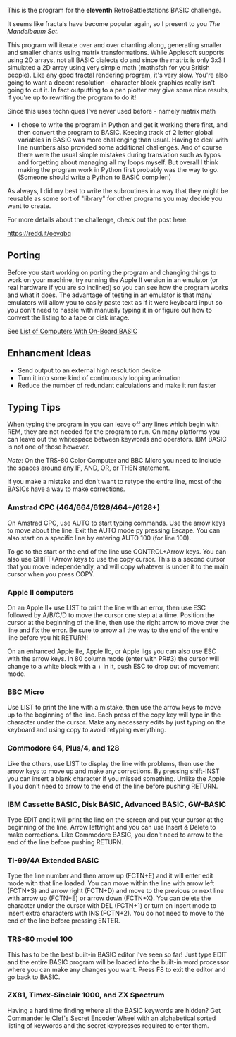 This is the program for the **eleventh** RetroBattlestations BASIC
challenge. 

It seems like fractals have become popular again, so I present to you
*The Mandelbaum Set*.

This program will iterate over and over chanting along, generating
smaller and smaller chants using matrix transformations. While
Applesoft supports using 2D arrays, not all BASIC dialects do and
since the matrix is only 3x3 I simulated a 2D array using very simple
math (mathsfsh for you British people). Like any good fractal
rendering program, it's very slow. You're also going to want a decent
resolution - character block graphics really isn't going to cut it. In
fact outputting to a pen plotter may give some nice results, if you're
up to rewriting the program to do it!

Since this uses techniques I've never used before - namely matrix math
- I chose to write the program in Python and get it working there
first, and then convert the program to BASIC. Keeping track of 2
letter global variables in BASIC was more challenging than
usual. Having to deal with line numbers also provided some additional
challenges. And of course there were the usual simple mistakes during
translation such as typos and forgetting about managing all my loops
myself. But overall I think making the program work in Python first
probably was the way to go. (Someone should write a Python to BASIC
compiler!)

As always, I did my best to write the subroutines in a way that they
might be reusable as some sort of "library" for other programs you may
decide you want to create.

For more details about the challenge, check out the post here:

  https://redd.it/oevqbq

## Porting ##

Before you start working on porting the program and changing things to
work on your machine, try running the Apple II version in an emulator
(or real hardware if you are so inclined) so you can see how the
program works and what it does. The advantage of testing in an
emulator is that many emulators will allow you to easily paste text as
if it were keyboard input so you don't need to hassle with manually
typing it in or figure out how to convert the listing to a tape or disk image.

See [List of Computers With On-Board BASIC](https://en.wikipedia.org/wiki/List_of_Computers_With_On-Board_BASIC)

## Enhancment Ideas ##

* Send output to an external high resolution device
* Turn it into some kind of continuously looping animation
* Reduce the number of redundant calculations and make it run faster

## Typing Tips ##

When typing the program in you can leave off any lines which begin
with REM, they are not needed for the program to run. On many
platforms you can leave out the whitespace between keywords and
operators. IBM BASIC is not one of those however.

*Note*: On the TRS-80 Color Computer and BBC Micro you need to include
      the spaces around any IF, AND, OR, or THEN statement.

If you make a mistake and don't want to retype the entire line, most
of the BASICs have a way to make corrections.

### Amstrad CPC (464/664/6128/464+/6128+) ###

  On Amstrad CPC, use AUTO to start typing commands. Use the arrow keys
  to move about the line. Exit the AUTO mode py pressing Escape. You can
  also start on a specific line by entering AUTO 100 (for line 100).

  To go to the start or the end of the line use CONTROL+Arrow keys. You
  can also use SHIFT+Arrow keys to use the copy cursor. This is a second
  cursor that you move independendly, and will copy whatever is under it
  to the main cursor when you press COPY.

### Apple II computers ###

  On an Apple II+ use LIST <line number> to print the line with an
  error, then use ESC followed by A/B/C/D to move the cursor one step
  at a time. Position the cursor at the beginning of the line, then
  use the right arrow to move over the line and fix the error. Be sure
  to arrow all the way to the end of the entire line before you hit
  RETURN!

  On an enhanced Apple IIe, Apple IIc, or Apple IIgs you can also use
  ESC with the arrow keys. In 80 column mode (enter with PR#3) the
  cursor will change to a white block with a + in it, push ESC to drop
  out of movement mode.

### BBC Micro ###

  Use LIST <line number> to print the line with a mistake, then use
  the arrow keys to move up to the beginning of the line. Each press
  of the copy key will type in the character under the cursor. Make
  any necessary edits by just typing on the keyboard and using copy to
  avoid retyping everything.

### Commodore 64, Plus/4, and 128 ###

  Like the others, use LIST <line number> to display the line with
  problems, then use the arrow keys to move up and make any
  corrections. By pressing shift-INST you can insert a blank character
  if you missed something. Unlike the Apple II you don't need to arrow
  to the end of the line before pushing RETURN.

### IBM Cassette BASIC, Disk BASIC, Advanced BASIC, GW-BASIC ###

  Type EDIT <line number> and it will print the line on the screen and
  put your cursor at the beginning of the line. Arrow left/right and
  you can use Insert & Delete to make corrections. Like Commodore
  BASIC, you don't need to arrow to the end of the line before pushing
  RETURN.

### TI-99/4A Extended BASIC ###

  Type the line number and then arrow up (FCTN+E) and it will enter
  edit mode with that line loaded.  You can move within the line with
  arrow left (FCTN+S) and arrow right (FCTN+D) and move to the
  previous or next line with arrow up (FCTN+E) or arrow down (FCTN+X).
  You can delete the character under the cursor with DEL (FCTN+1) or
  turn on insert mode to insert extra characters with INS (FCTN+2).
  You do not need to move to the end of the line before pressing
  ENTER.

### TRS-80 model 100 ###

  This has to be the best built-in BASIC editor I've seen so far! Just
  type EDIT and the entire BASIC program will be loaded into the
  built-in word processor where you can make any changes you
  want. Press F8 to exit the editor and go back to BASIC.

### ZX81, Timex-Sinclair 1000, and ZX Spectrum ###

  Having a hard time finding where all the BASIC keywords are hidden?
  Get [Commander le Clef's Secret Encoder
  Wheel](http://retrobattlestations.com/Cmdr-le-Clef/Secret-Encoder-Wheel.pdf)
  with an alphabetical sorted listing of keywords and the secret
  keypresses required to enter them.
